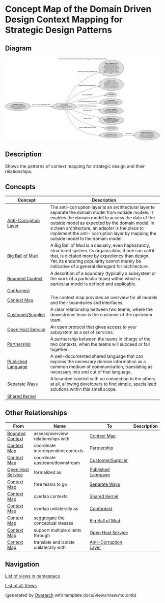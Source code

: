 # Concept Map of the Domain Driven Design Context Mapping for Strategic Design Patterns

## Diagram
![Concept Map of the Domain Driven Design Context Mapping for Strategic Design Patterns](../../../software-development/domain-driven-design/context-mapping/concept-view.png)

## Description
Shows the patterns of context mapping for strategic design and their relationships.

## Concepts
| Concept | Description |
|---|---|
| [Anti-Corruption Layer](../../../software-development/domain-driven-design/context-mapping/c-anti-corruption-layer.md)| The anti-corruption layer is an architectural layer to separate the domain model from outside models. It enables the domain model to access the data of the outside model as expected by the domain model. In a clean architecture, an adapter is the place to implement the anti- corruption layer by mapping the outside model to the domain model. |
| [Big Ball of Mud](../../../software-development/domain-driven-design/context-mapping/c-big-ball-of-mud.md)| A Big Ball of Mud is a casually, even haphazardly, structured system. Its organization, if one can call it that, is dictated more by expediency than design. Yet, its enduring popularity cannot merely be indicative of a general disregard for architecture. |
| [Bounded Context](../../../software-development/domain-driven-design/modelling/c-bounded-context.md)| A descrition of a boundary (typically a subsystem or the work of a particular team) within which a particular model is defined and applicable. |
| [Conformist](../../../software-development/domain-driven-design/context-mapping/c-conformist.md)|  |
| [Context Map](../../../software-development/domain-driven-design/context-mapping/c-context-map.md)| The context map provides an overview for all models and their boundaries and interfaces. |
| [Customer/Supplier](../../../software-development/domain-driven-design/context-mapping/c-customer-supplier.md)| A clear relationship between two teams, where the downstream team is the customer of the upstream team. |
| [Open Host Service](../../../software-development/domain-driven-design/context-mapping/c-open-host-service.md)| An open protocol that gives access to your subsystem as a set of services. |
| [Partnership](../../../software-development/domain-driven-design/context-mapping/c-partnership.md)| A partnership between the teams in charge of the two contexts, when the teams will succeed or fail together. |
| [Published Language](../../../software-development/domain-driven-design/context-mapping/c-published-language.md)| A well-documented shared language that can express the necessary domain information as a common medium of communication, translating as necessary into and out of that language. |
| [Separate Ways](../../../software-development/domain-driven-design/context-mapping/c-separate-ways.md)| A bounded context with no connection to the others at all, allowing developers to find simple, specialized solutions within this small scope. |
| [Shared Kernel](../../../software-development/domain-driven-design/context-mapping/c-shared-kernel.md)|  |

## Other Relationships
| From | Name | To | Description |
|---|---|---|---|
| [Bounded Context](../../../software-development/domain-driven-design/modelling/c-bounded-context.md) | assess/overview relationships with | [Context Map](../../../software-development/domain-driven-design/context-mapping/c-context-map.md) |  |
| [Context Map](../../../software-development/domain-driven-design/context-mapping/c-context-map.md) | coordinate interdependent contexts | [Partnership](../../../software-development/domain-driven-design/context-mapping/c-partnership.md) |  |
| [Context Map](../../../software-development/domain-driven-design/context-mapping/c-context-map.md) | coordinate upstream/downstream | [Customer/Supplier](../../../software-development/domain-driven-design/context-mapping/c-customer-supplier.md) |  |
| [Open Host Service](../../../software-development/domain-driven-design/context-mapping/c-open-host-service.md) | formalized as | [Published Language](../../../software-development/domain-driven-design/context-mapping/c-published-language.md) |  |
| [Context Map](../../../software-development/domain-driven-design/context-mapping/c-context-map.md) | free teams to go | [Separate Ways](../../../software-development/domain-driven-design/context-mapping/c-separate-ways.md) |  |
| [Context Map](../../../software-development/domain-driven-design/context-mapping/c-context-map.md) | overlap contexts | [Shared Kernel](../../../software-development/domain-driven-design/context-mapping/c-shared-kernel.md) |  |
| [Context Map](../../../software-development/domain-driven-design/context-mapping/c-context-map.md) | overlap unilaterally as | [Conformist](../../../software-development/domain-driven-design/context-mapping/c-conformist.md) |  |
| [Context Map](../../../software-development/domain-driven-design/context-mapping/c-context-map.md) | seggregate the conceptual messes | [Big Ball of Mud](../../../software-development/domain-driven-design/context-mapping/c-big-ball-of-mud.md) |  |
| [Context Map](../../../software-development/domain-driven-design/context-mapping/c-context-map.md) | support multiple clients through | [Open Host Service](../../../software-development/domain-driven-design/context-mapping/c-open-host-service.md) |  |
| [Context Map](../../../software-development/domain-driven-design/context-mapping/c-context-map.md) | translate and isolate unilaterally with | [Anti-Corruption Layer](../../../software-development/domain-driven-design/context-mapping/c-anti-corruption-layer.md) |  |

## Navigation
[List of views in namespace](./views-in-namespace.md)

[List of all Views](../../../views.md)


(generated by [Overarch](https://github.com/soulspace-org/overarch) with template docs/views/view.md.cmb)

